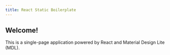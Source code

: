 ```yaml
---
title: React Static Boilerplate
---
```


## Welcome!

This is a single-page application powered by React and Material Design Lite (MDL).



